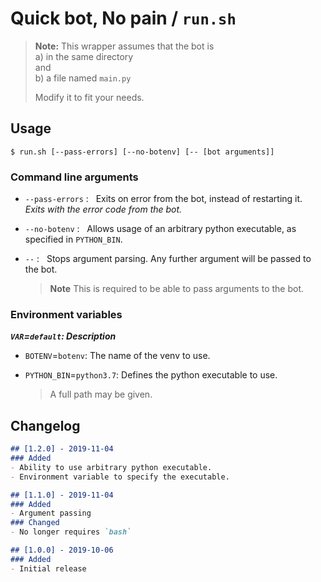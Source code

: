 # Quick bot, No pain / `run.sh`

> **Note:** This wrapper assumes that the bot is  
> a) in the same directory  
> and  
> b) a file named `main.py`
>
> Modify it to fit your needs.

## Usage


```none
$ run.sh [--pass-errors] [--no-botenv] [-- [bot arguments]]
```

### Command line arguments

- `--pass-errors` : ­ ­ Exits on error from the bot, instead of restarting it.  
    *Exits with the error code from the bot.*

- `--no-botenv` : ­ ­ Allows usage of an arbitrary python executable, as specified in `PYTHON_BIN`.

- `--` : ­ ­ Stops argument parsing. Any further argument will be passed to the bot.
    > **Note** This is required to be able to pass arguments to the bot.

### Environment variables

***`VAR`=`default`: Description***

- `BOTENV`=`botenv`: The name of the venv to use.

- `PYTHON_BIN`=`python3.7`: Defines the python executable to use.  
    > A full path may be given.


## Changelog

```md
## [1.2.0] - 2019-11-04
### Added
- Ability to use arbitrary python executable.
- Environment variable to specify the executable.

## [1.1.0] - 2019-11-04
### Added
- Argument passing
### Changed
- No longer requires `bash`

## [1.0.0] - 2019-10-06
### Added
- Initial release
```

